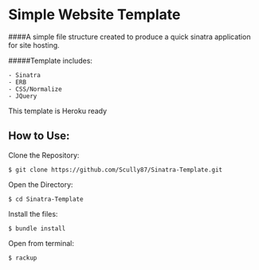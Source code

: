 Simple Website Template
========================

####A simple file structure created to produce a quick sinatra application for site hosting. 

#####Template includes:

	- Sinatra
	- ERB
	- CSS/Normalize
	- JQuery

This template is Heroku ready

How to Use:
------------

Clone the Repository:
```shell
$ git clone https://github.com/Scully87/Sinatra-Template.git
```

Open the Directory:
```shell
$ cd Sinatra-Template
```
Install the files:
```shell
$ bundle install
```

Open from terminal:
```shell
$ rackup
```
